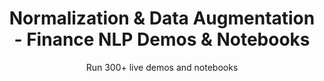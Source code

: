 ---
layout: demopagenew
title: Normalization & Data Augmentation - Finance NLP Demos & Notebooks
seotitle: 'Finance NLP: Normalization & Data Augmentation - John Snow Labs'
subtitle: Run 300+ live demos and notebooks
full_width: true
permalink: /financial_company_normalization
key: demo
article_header:
  type: demo
license: false
mode: immersivebg
show_edit_on_github: false
show_date: false
data:
  sections:  
    - secheader: yes
      secheader:
        - subtitle: Normalization & Data Augmentation - Live Demos & Notebooks
          activemenu: financial_company_normalization
      source: yes
      source: 
        - title: Company names Normalization 
          id: company_normalization_edgar_crunchbase_databases 
          image: 
              src: /assets/images/Company_Normalization.svg
          excerpt: These models normalize versions of Company Names using Edgar and Crunchbase databases conventions.
          actions:
          - text: Live Demo
            type: normal
            url: https://demo.johnsnowlabs.com/finance/ER_EDGAR_CRUNCHBASE/
          - text: Colab
            type: blue_btn
            url:    
        - title: Augment Company Names with Public Information  
          id: augment_company_names_public_information   
          image: 
              src: /assets/images/Augment_Company_Names_Public_Information.svg
          excerpt: These models aim to augment NER with information from external sources.
          actions:
          - text: Live Demo
            type: normal
            url: https://demo.johnsnowlabs.com/finance/FIN_LEG_COMPANY_AUGMENTATION 
          - text: Colab
            type: blue_btn
            url:       
        - title: Financial Graph Visualization 
          id: financial_graph_visualization   
          image: 
              src: /assets/images/Financial_Graph_Visualization.svg
          excerpt: Use different models from Spark NLP for Finance, as NER, Relation Extraction, Entity Resolution and Chunk Mappers, to create your own Financial Graphs.
          actions:
          - text: Live Demo
            type: normal
            url: https://demo.johnsnowlabs.com/finance/NEO4J/
          - text: Colab
            type: blue_btn
            url:        
---